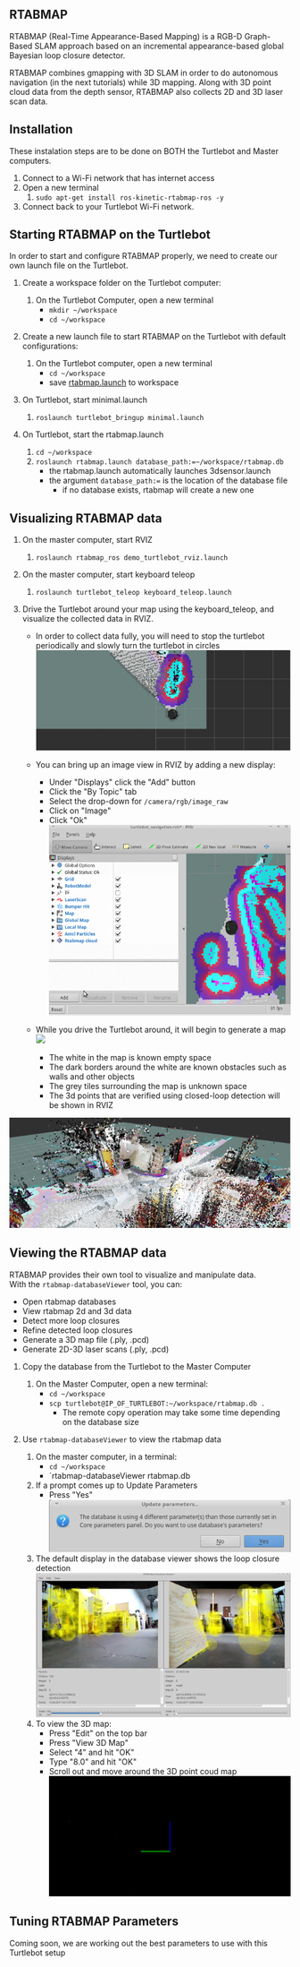 ## RTABMAP
RTABMAP (Real-Time Appearance-Based Mapping) is a RGB-D Graph-Based SLAM approach based on an incremental appearance-based global Bayesian loop closure detector.

RTABMAP combines gmapping with 3D SLAM in order to do autonomous navigation (in the next tutorials) while 3D mapping.
Along with 3D point cloud data from the depth sensor, RTABMAP also collects 2D and 3D laser scan data.

## Installation
These instalation steps are to be done on BOTH the Turtlebot and Master computers.

1. Connect to a Wi-Fi network that has internet access
2. Open a new terminal
    1. `sudo apt-get install ros-kinetic-rtabmap-ros -y`
3. Connect back to your Turtlebot Wi-Fi network.

## Starting RTABMAP on the Turtlebot
In order to start and configure RTABMAP properly, we need to create our own launch file on the Turtlebot.

1. Create a workspace folder on the Turtlebot computer:
    1. On the Turtlebot Computer, open a new terminal
        * `mkdir ~/workspace`
        * `cd ~/workspace`

2. Create a new launch file to start RTABMAP on the Turtlebot with default configurations:
    1. On the Turtlebot computer, open a new terminal
        * `cd ~/workspace`
        * save [rtabmap.launch](/Notes/Phase_1/scripts/rtabmap.launch) to workspace
 

3. On Turtlebot, start minimal.launch
    1. `roslaunch turtlebot_bringup minimal.launch`

4. On Turtlebot, start the rtabmap.launch 
    1. `cd ~/workspace`
    2. `roslaunch rtabmap.launch database_path:=~/workspace/rtabmap.db`
        * the rtabmap.launch automatically launches 3dsensor.launch
        * the argument `database_path:=` is the location of the database file
            * if no database exists, rtabmap will create a new one

## Visualizing RTABMAP data

1. On the master computer, start RVIZ
    1. `roslaunch rtabmap_ros demo_turtlebot_rviz.launch`

2. On the master computer, start keyboard teleop
    1. `roslaunch turtlebot_teleop keyboard_teleop.launch`

3. Drive the Turtlebot around your map using the keyboard_teleop, and visualize the collected data in RVIZ.
    * In order to collect data fully, you will need to stop the turtlebot periodically and slowly turn the turtlebot in circles  
    ![](Resources/07-rtabmap_circle.gif)

    * You can bring up an image view in RVIZ by adding a new display:  
      * Under "Displays" click the "Add" button
      * Click the "By Topic" tab
      * Select the drop-down for `/camera/rgb/image_raw`
      * Click on "Image"
      * Click "Ok"
    ![](Resources/07-rtabmap_image_view.gif)

    * While you drive the Turtlebot around, it will begin to generate a map  
    ![](Resources/07-rtabmap_map.gif)
      * The white in the map is known empty space
      * The dark borders around the white are known obstacles such as walls and other objects
      * The grey tiles surrounding the map is unknown space
      * The 3d points that are verified using closed-loop detection will be shown in RVIZ
      
![](Resources/07-rtabmap_collected.gif)

## Viewing the RTABMAP data
RTABMAP provides their own tool to visualize and manipulate data.  
With the `rtabmap-databaseViewer` tool, you can:
  - Open rtabmap databases
  - View rtabmap 2d and 3d data
  - Detect more loop closures
  - Refine detected loop closures
  - Generate a 3D map file (.ply, .pcd)
  - Generate 2D-3D laser scans (.ply, .pcd)

1. Copy the database from the Turtlebot to the Master Computer
    1. On the Master Computer, open a new terminal:
        * `cd ~/workspace`
        * `scp turtlebot@IP_OF_TURTLEBOT:~/workspace/rtabmap.db .`
          * The remote copy operation may take some time depending on the database size

2. Use `rtabmap-databaseViewer` to view the rtabmap data
    1. On the master computer, in a terminal:
        * `cd ~/workspace`
        * `rtabmap-databaseViewer rtabmap.db
    2. If a prompt comes up to Update Parameters
        * Press "Yes"  
        ![](Resources/07-rtabmap_database_update_parameters.png)
    3. The default display in the database viewer shows the loop closure detection  
    ![](Resources/07-rtabmap_loop_closure_display.png)
    4. To view the 3D map:
        * Press "Edit" on the top bar
        * Press "View 3D Map"
        * Select "4" and hit "OK"
        * Type "8.0" and hit "OK"
        * Scroll out and move around the 3D point coud map  
        ![](Resources/07-rtabmap_3d_view.gif)

## Tuning RTABMAP Parameters
Coming soon, we are working out the best parameters to use with this Turtlebot setup

